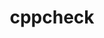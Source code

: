 ---
title: "cppcheck"
layout: cache
categories: [package, develop]
meta: {"compilers": ["apple-clang@16.0.0", "gcc@10.2.1", "gcc@10.5.0", "gcc@13.3.0", "gcc@7.5.0"], "num_specs": 35, "num_specs_by_stack": {"developer-tools": 3, "developer-tools-aarch64-linux-gnu": 11, "developer-tools-darwin": 9, "developer-tools-manylinux2014": 1, "developer-tools-x86_64_v3-linux-gnu": 11, "root": 35}, "oss": ["centos7", "rhel8", "sequoia", "ubuntu18.04"], "platforms": ["darwin", "linux"], "stacks": ["developer-tools", "developer-tools-aarch64-linux-gnu", "developer-tools-darwin", "developer-tools-manylinux2014", "developer-tools-x86_64_v3-linux-gnu", "root"], "targets": ["aarch64", "x86_64_v3"], "versions": ["2.17.1", "2.9"]}
spec_details: [{"compiler": "apple-clang@16.0.0", "hash": "22llaycdhhhnkcxa443jitperx7kqax5", "os": "sequoia", "platform": "darwin", "size": "-", "stacks": ["developer-tools-darwin", "root"], "target": "aarch64", "variants": ["build_system=cmake", "build_type=Release", "generator=make", "~ipo", "~rules"], "versions": ["2.17.1"]}, {"compiler": "gcc@13.3.0", "hash": "2ponj2cc6lnsrn7o3grtaf7lnei6xiqg", "os": "rhel8", "platform": "linux", "size": "-", "stacks": ["developer-tools-aarch64-linux-gnu", "root"], "target": "aarch64", "variants": ["build_system=cmake", "build_type=Release", "generator=make", "~ipo", "~rules"], "versions": ["2.17.1"]}, {"compiler": "gcc@13.3.0", "hash": "3es3at3jcrlemxwgj4boxdddbaagjtos", "os": "rhel8", "platform": "linux", "size": "-", "stacks": ["developer-tools-aarch64-linux-gnu", "root"], "target": "aarch64", "variants": ["build_system=cmake", "build_type=Release", "generator=make", "~ipo", "~rules"], "versions": ["2.17.1"]}, {"compiler": "gcc@13.3.0", "hash": "6smildw72yhqayttt4lke6md4ni72daa", "os": "rhel8", "platform": "linux", "size": "-", "stacks": ["developer-tools-aarch64-linux-gnu", "root"], "target": "aarch64", "variants": ["build_system=cmake", "build_type=Release", "generator=make", "~ipo", "~rules"], "versions": ["2.17.1"]}, {"compiler": "gcc@7.5.0", "hash": "7pcx6hjbl7boe4zvjqbezq46cjclo57l", "os": "ubuntu18.04", "platform": "linux", "size": "-", "stacks": ["developer-tools", "root"], "target": "x86_64_v3", "variants": ["build_system=cmake", "build_type=Release", "generator=make", "~htmlreport", "~ipo", "~rules"], "versions": ["2.9"]}, {"compiler": "apple-clang@16.0.0", "hash": "b65ghsscob265dtysqkl3sdme7qsyci2", "os": "sequoia", "platform": "darwin", "size": "-", "stacks": ["developer-tools-darwin", "root"], "target": "aarch64", "variants": ["build_system=cmake", "build_type=Release", "generator=make", "~ipo", "~rules"], "versions": ["2.17.1"]}, {"compiler": "gcc@13.3.0", "hash": "blgva2yfpjdvdz32iu5ovglixus5xzwq", "os": "rhel8", "platform": "linux", "size": "-", "stacks": ["developer-tools-aarch64-linux-gnu", "root"], "target": "aarch64", "variants": ["build_system=cmake", "build_type=Release", "generator=make", "~ipo", "~rules"], "versions": ["2.17.1"]}, {"compiler": "apple-clang@16.0.0", "hash": "bwltecfcol4sa7za4dz6qk3m2lapk6k5", "os": "sequoia", "platform": "darwin", "size": "-", "stacks": ["developer-tools-darwin", "root"], "target": "aarch64", "variants": ["build_system=cmake", "build_type=Release", "generator=make", "~ipo", "~rules"], "versions": ["2.17.1"]}, {"compiler": "apple-clang@16.0.0", "hash": "cuanq4bbkokt74frimx2dfpup3l6l24o", "os": "sequoia", "platform": "darwin", "size": "-", "stacks": ["developer-tools-darwin", "root"], "target": "aarch64", "variants": ["build_system=cmake", "build_type=Release", "generator=make", "~ipo", "~rules"], "versions": ["2.17.1"]}, {"compiler": "gcc@7.5.0", "hash": "euus4xujj7rf2vgo3zmbxmfw4rzora7c", "os": "ubuntu18.04", "platform": "linux", "size": "-", "stacks": ["developer-tools", "root"], "target": "x86_64_v3", "variants": ["build_system=cmake", "build_type=Release", "generator=make", "~htmlreport", "~ipo", "~rules"], "versions": ["2.9"]}, {"compiler": "gcc@10.5.0", "hash": "gwhivdbtdhtsgvv4pdt3qvrq6fs5mxli", "os": "centos7", "platform": "linux", "size": "-", "stacks": ["developer-tools-x86_64_v3-linux-gnu", "root"], "target": "x86_64_v3", "variants": ["build_system=cmake", "build_type=Release", "generator=make", "~ipo", "~rules"], "versions": ["2.17.1"]}, {"compiler": "apple-clang@16.0.0", "hash": "h5zdiaaoljq7fe7c5ujecunalvh7li2n", "os": "sequoia", "platform": "darwin", "size": "-", "stacks": ["developer-tools-darwin", "root"], "target": "aarch64", "variants": ["build_system=cmake", "build_type=Release", "generator=make", "~ipo", "~rules"], "versions": ["2.17.1"]}, {"compiler": "gcc@10.5.0", "hash": "hsjjsyfmmhqdcrm2ye3qjsknac66hgir", "os": "centos7", "platform": "linux", "size": "-", "stacks": ["developer-tools-x86_64_v3-linux-gnu", "root"], "target": "x86_64_v3", "variants": ["build_system=cmake", "build_type=Release", "generator=make", "~ipo", "~rules"], "versions": ["2.17.1"]}, {"compiler": "gcc@10.5.0", "hash": "jyn52mx44askllgawx5tsbk7dx2kbquf", "os": "centos7", "platform": "linux", "size": "-", "stacks": ["developer-tools-x86_64_v3-linux-gnu", "root"], "target": "x86_64_v3", "variants": ["build_system=cmake", "build_type=Release", "generator=make", "~ipo", "~rules"], "versions": ["2.17.1"]}, {"compiler": "gcc@10.5.0", "hash": "k2bbx57f4e4dz2b53vzzixaausfoigfc", "os": "centos7", "platform": "linux", "size": "-", "stacks": ["developer-tools-x86_64_v3-linux-gnu", "root"], "target": "x86_64_v3", "variants": ["build_system=cmake", "build_type=Release", "generator=make", "~ipo", "~rules"], "versions": ["2.17.1"]}, {"compiler": "gcc@13.3.0", "hash": "kn4utmx3ojakqczgfnli4qdjuna3btxs", "os": "rhel8", "platform": "linux", "size": "-", "stacks": ["developer-tools-aarch64-linux-gnu", "root"], "target": "aarch64", "variants": ["build_system=cmake", "build_type=Release", "generator=make", "~ipo", "~rules"], "versions": ["2.17.1"]}, {"compiler": "gcc@10.5.0", "hash": "l5k6doujjptm4km2fdmez6ma66o32cks", "os": "centos7", "platform": "linux", "size": "-", "stacks": ["developer-tools-x86_64_v3-linux-gnu", "root"], "target": "x86_64_v3", "variants": ["build_system=cmake", "build_type=Release", "generator=make", "~ipo", "~rules"], "versions": ["2.17.1"]}, {"compiler": "gcc@13.3.0", "hash": "ltshndajfu3ijip4phhwnyd3bjimtqu3", "os": "rhel8", "platform": "linux", "size": "-", "stacks": ["developer-tools-aarch64-linux-gnu", "root"], "target": "aarch64", "variants": ["build_system=cmake", "build_type=Release", "generator=make", "~ipo", "~rules"], "versions": ["2.17.1"]}, {"compiler": "apple-clang@16.0.0", "hash": "mizb56s2sravjfb77whtrjarcyn3tddl", "os": "sequoia", "platform": "darwin", "size": "-", "stacks": ["developer-tools-darwin", "root"], "target": "aarch64", "variants": ["build_system=cmake", "build_type=Release", "generator=make", "~ipo", "~rules"], "versions": ["2.17.1"]}, {"compiler": "gcc@13.3.0", "hash": "mpj7v5qjpp46ewozhis5ypgijdgrreng", "os": "rhel8", "platform": "linux", "size": "-", "stacks": ["developer-tools-aarch64-linux-gnu", "root"], "target": "aarch64", "variants": ["build_system=cmake", "build_type=Release", "generator=make", "~ipo", "~rules"], "versions": ["2.17.1"]}, {"compiler": "apple-clang@16.0.0", "hash": "naxuog25p2ygo6v23ygv5pmclejdeowl", "os": "sequoia", "platform": "darwin", "size": "-", "stacks": ["developer-tools-darwin", "root"], "target": "aarch64", "variants": ["build_system=cmake", "build_type=Release", "generator=make", "~ipo", "~rules"], "versions": ["2.17.1"]}, {"compiler": "gcc@13.3.0", "hash": "nehkyngsndkytzno33iye5sgthyzqek6", "os": "rhel8", "platform": "linux", "size": "-", "stacks": ["developer-tools-aarch64-linux-gnu", "root"], "target": "aarch64", "variants": ["build_system=cmake", "build_type=Release", "generator=make", "~ipo", "~rules"], "versions": ["2.17.1"]}, {"compiler": "gcc@10.2.1", "hash": "ntjh3x4yrf5lxnjtyoy6oibuibe37jsm", "os": "centos7", "platform": "linux", "size": "-", "stacks": ["developer-tools-manylinux2014", "root"], "target": "x86_64_v3", "variants": ["build_system=cmake", "build_type=Release", "generator=make", "~htmlreport", "~ipo", "~rules"], "versions": ["2.9"]}, {"compiler": "gcc@10.5.0", "hash": "oxm4cpasco5jltbzoc35r6dtpojyhsih", "os": "centos7", "platform": "linux", "size": "-", "stacks": ["developer-tools-x86_64_v3-linux-gnu", "root"], "target": "x86_64_v3", "variants": ["build_system=cmake", "build_type=Release", "generator=make", "~ipo", "~rules"], "versions": ["2.17.1"]}, {"compiler": "apple-clang@16.0.0", "hash": "pdkzvbtvs7tkipl3pmqxclvxl234mryy", "os": "sequoia", "platform": "darwin", "size": "-", "stacks": ["developer-tools-darwin", "root"], "target": "aarch64", "variants": ["build_system=cmake", "build_type=Release", "generator=make", "~ipo", "~rules"], "versions": ["2.17.1"]}, {"compiler": "apple-clang@16.0.0", "hash": "psmnnyql76urawl4mo2ujg3f4izgzbbv", "os": "sequoia", "platform": "darwin", "size": "-", "stacks": ["developer-tools-darwin", "root"], "target": "aarch64", "variants": ["build_system=cmake", "build_type=Release", "generator=make", "~ipo", "~rules"], "versions": ["2.17.1"]}, {"compiler": "gcc@10.5.0", "hash": "rq5tmwql2nxge5p42zyu5olrdxmmu67d", "os": "centos7", "platform": "linux", "size": "-", "stacks": ["developer-tools-x86_64_v3-linux-gnu", "root"], "target": "x86_64_v3", "variants": ["build_system=cmake", "build_type=Release", "generator=make", "~ipo", "~rules"], "versions": ["2.17.1"]}, {"compiler": "gcc@13.3.0", "hash": "srplsurgzvjkneuacauvzhftpmwbyx3t", "os": "rhel8", "platform": "linux", "size": "-", "stacks": ["developer-tools-aarch64-linux-gnu", "root"], "target": "aarch64", "variants": ["build_system=cmake", "build_type=Release", "generator=make", "~ipo", "~rules"], "versions": ["2.17.1"]}, {"compiler": "gcc@13.3.0", "hash": "sz3fmtwk2uxjmfbla7bik2xp5icxjc6f", "os": "rhel8", "platform": "linux", "size": "-", "stacks": ["developer-tools-aarch64-linux-gnu", "root"], "target": "aarch64", "variants": ["build_system=cmake", "build_type=Release", "generator=make", "~ipo", "~rules"], "versions": ["2.17.1"]}, {"compiler": "gcc@10.5.0", "hash": "tdifjecuwgi7izyexgrk4zwo7hxch3fm", "os": "centos7", "platform": "linux", "size": "-", "stacks": ["developer-tools-x86_64_v3-linux-gnu", "root"], "target": "x86_64_v3", "variants": ["build_system=cmake", "build_type=Release", "generator=make", "~ipo", "~rules"], "versions": ["2.17.1"]}, {"compiler": "gcc@10.5.0", "hash": "u2nddmj3uydnsf6qgrgh4vrzczrg3aex", "os": "centos7", "platform": "linux", "size": "-", "stacks": ["developer-tools-x86_64_v3-linux-gnu", "root"], "target": "x86_64_v3", "variants": ["build_system=cmake", "build_type=Release", "generator=make", "~ipo", "~rules"], "versions": ["2.17.1"]}, {"compiler": "gcc@13.3.0", "hash": "vludqblsz64paowwc6o7nwdymqcy4ef4", "os": "rhel8", "platform": "linux", "size": "-", "stacks": ["developer-tools-aarch64-linux-gnu", "root"], "target": "aarch64", "variants": ["build_system=cmake", "build_type=Release", "generator=make", "~ipo", "~rules"], "versions": ["2.17.1"]}, {"compiler": "gcc@10.5.0", "hash": "x6jtrksdvx2vbyseooshtmi2h4yfkut6", "os": "centos7", "platform": "linux", "size": "-", "stacks": ["developer-tools-x86_64_v3-linux-gnu", "root"], "target": "x86_64_v3", "variants": ["build_system=cmake", "build_type=Release", "generator=make", "~ipo", "~rules"], "versions": ["2.17.1"]}, {"compiler": "gcc@7.5.0", "hash": "ylzeur2enoqjsixtg24xzsk5fp4r5ejx", "os": "ubuntu18.04", "platform": "linux", "size": "-", "stacks": ["developer-tools", "root"], "target": "x86_64_v3", "variants": ["build_system=cmake", "build_type=Release", "generator=make", "~htmlreport", "~ipo", "~rules"], "versions": ["2.9"]}, {"compiler": "gcc@10.5.0", "hash": "ypfmvfudqg2f6qlc24jx64z3o5dywgzc", "os": "centos7", "platform": "linux", "size": "-", "stacks": ["developer-tools-x86_64_v3-linux-gnu", "root"], "target": "x86_64_v3", "variants": ["build_system=cmake", "build_type=Release", "generator=make", "~ipo", "~rules"], "versions": ["2.17.1"]}]
---
